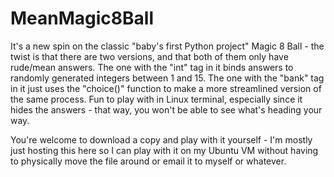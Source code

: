 # MeanMagic8Ball
It's a new spin on the classic "baby's first Python project" Magic 8 Ball - the twist is that there are two versions, and that both of them only have rude/mean answers. The one with the "int" tag in it binds answers to randomly generated integers between 1 and 15. The one with the "bank" tag in it just uses the "choice()" function to make a more streamlined version of the same process. Fun to play with in Linux terminal, especially since it hides the answers - that way, you won't be able to see what's heading your way.

You're welcome to download a copy and play with it yourself - I'm mostly just hosting this here so I can play with it on my Ubuntu VM without having to physically move the file around or email it to myself or whatever.
